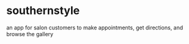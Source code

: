 # southernstyle
an app for salon customers to make appointments, get directions, and browse the gallery
